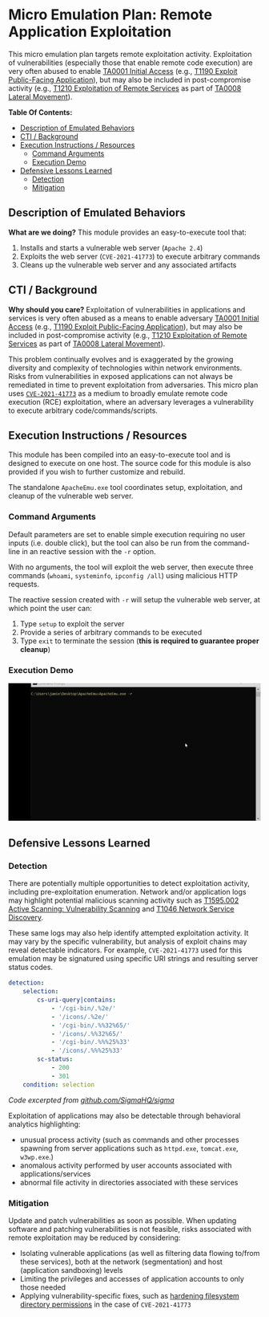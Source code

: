 # Micro Emulation Plan: Remote Application Exploitation

This micro emulation plan targets remote exploitation activity. Exploitation of vulnerabilities (especially those that enable remote code execution) are very often abused to enable [TA0001 Initial Access](https://attack.mitre.org/tactics/TA0001/) (e.g., [T1190 Exploit Public-Facing Application](https://attack.mitre.org/techniques/T1190/)), but may also be included in post-compromise activity (e.g., [T1210 Exploitation of Remote Services](https://attack.mitre.org/techniques/T1210/) as part of [TA0008 Lateral Movement](https://attack.mitre.org/tactics/TA0008/)).

**Table Of Contents:**

- [Description of Emulated Behaviors](#description-of-emulated-behaviors)
- [CTI / Background](#cti--background)
- [Execution Instructions / Resources](#execution-instructions--resources)
  - [Command Arguments](#command-arguments)
  - [Execution Demo](#execution-demo)
- [Defensive Lessons Learned](#defensive-lessons-learned)
  - [Detection](#detection)
  - [Mitigation](#mitigation)

## Description of Emulated Behaviors

**What are we doing?** This module provides an easy-to-execute tool that:

1. Installs and starts a vulnerable web server (`Apache 2.4`)
2. Exploits the web server (`CVE-2021-41773`) to execute arbitrary commands
3. Cleans up the vulnerable web server and any associated artifacts

## CTI / Background

**Why should you care?** Exploitation of vulnerabilities in applications and services is very often abused as a means to enable adversary [TA0001 Initial Access](https://attack.mitre.org/tactics/TA0001/) (e.g., [T1190 Exploit Public-Facing Application](https://attack.mitre.org/techniques/T1190/)), but may also be included in post-compromise activity (e.g., [T1210 Exploitation of Remote Services](https://attack.mitre.org/techniques/T1210/) as part of [TA0008 Lateral Movement](https://attack.mitre.org/tactics/TA0008/)).

This problem continually evolves and is exaggerated by the growing diversity and complexity of technologies within network environments. Risks from vulnerabilities in exposed applications can not always be remediated in time to prevent exploitation from adversaries. This micro plan uses [`CVE-2021-41773`](https://nvd.nist.gov/vuln/detail/CVE-2021-41773) as a medium to broadly emulate remote code execution (RCE) exploitation, where an adversary leverages a vulnerability to execute arbitrary code/commands/scripts.

## Execution Instructions / Resources

This module has been compiled into an easy-to-execute tool and is designed to execute on one host. The source code for this module is also provided if you wish to further customize and rebuild.

The standalone `ApacheEmu.exe` tool coordinates setup, exploitation, and cleanup of the vulnerable web server.

### Command Arguments

Default parameters are set to enable simple execution requiring no user inputs (i.e. double click), but the tool can also be run from the command-line in an reactive session with the `-r` option.

With no arguments, the tool will exploit the web server, then execute three commands (`whoami`, `systeminfo`, `ipconfig /all`) using malicious HTTP requests.

The reactive session created with `-r` will setup the vulnerable web server, at which point the user can:

1. Type `setup` to exploit the server
2. Provide a series of arbitrary commands to be executed
3. Type `exit` to terminate the session (**this is required to guarantee proper cleanup**)

### Execution Demo

![Animated screen capture demonstrating use of the tool.](docs/apacheRCE.gif)

## Defensive Lessons Learned

### Detection

There are potentially multiple opportunities to detect exploitation activity, including pre-exploitation enumeration. Network and/or application logs may highlight potential malicious scanning activity such as [T1595.002 Active Scanning: Vulnerability Scanning](https://attack.mitre.org/techniques/T1595/002/) and [T1046 Network Service Discovery](https://attack.mitre.org/techniques/T1046/).

These same logs may also help identify attempted exploitation activity. It may vary by the specific vulnerability, but analysis of exploit chains may reveal detectable indicators. For example, `CVE-2021-41773` used for this emulation may be signatured using specific URI strings and resulting server status codes.

```yaml
detection:
    selection:
        cs-uri-query|contains:
            - '/cgi-bin/.%2e/'
            - '/icons/.%2e/'
            - '/cgi-bin/.%%32%65/'
            - '/icons/.%%32%65/'
            - '/cgi-bin/.%%%25%33'
            - '/icons/.%%%25%33'
        sc-status:
            - 200
            - 301
    condition: selection
```
*Code excerpted from [github.com/SigmaHQ/sigma](https://github.com/SigmaHQ/sigma/blob/6c153bff3f3b5bc7f0edefe430b2a6f903fd98b2/rules/web/webserver_generic/web_cve_2021_41773_apache_path_traversal.yml)*

Exploitation of applications may also be detectable through behavioral analytics highlighting:

- unusual process activity (such as commands and other processes spawning from server applications such as `httpd.exe`, `tomcat.exe`, `w3wp.exe`.)
- anomalous activity performed by user accounts associated with applications/services
- abnormal file activity in directories associated with these services

### Mitigation

Update and patch vulnerabilities as soon as possible. When updating software and patching vulnerabilities is not feasible, risks associated with remote exploitation may be reduced by considering:

- Isolating vulnerable applications (as well as filtering data flowing to/from these services), both at the network (segmentation) and host (application sandboxing) levels
- Limiting the privileges and accesses of application accounts to only those needed
- Applying vulnerability-specific fixes, such as [hardening filesystem directory permissions](https://www.rapid7.com/blog/post/2021/10/06/apache-http-server-cve-2021-41773-exploited-in-the-wild/) in the case of `CVE-2021-41773`
